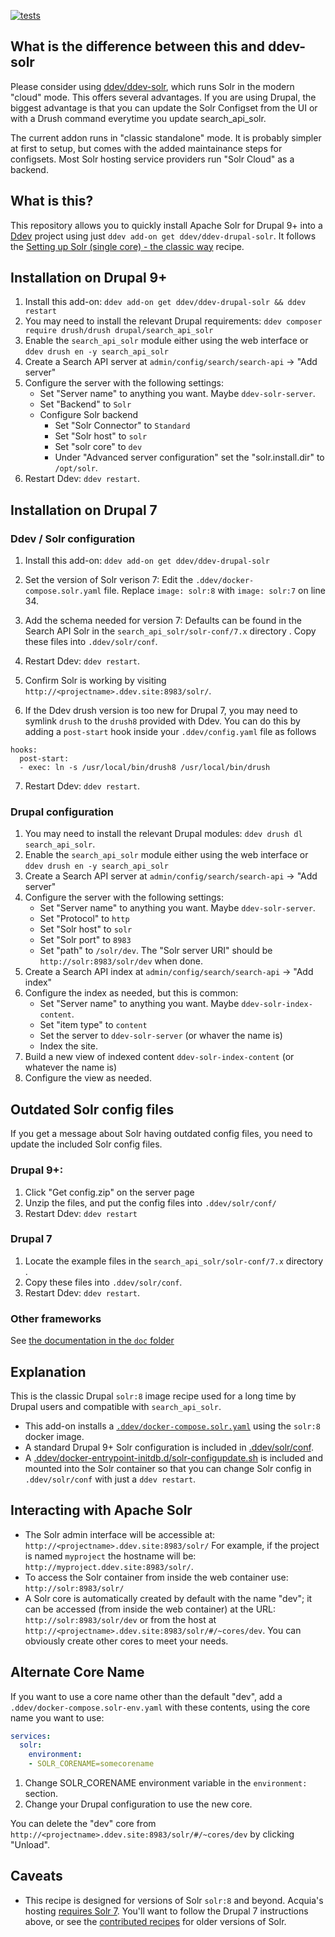 [![tests](https://github.com/ddev/ddev-drupal-solr/actions/workflows/tests.yml/badge.svg)](https://github.com/ddev/ddev-drupal-solr/actions/workflows/tests.yml)

## What is the difference between this and ddev-solr

Please consider using [ddev/ddev-solr](https://github.com/ddev/ddev-solr), which runs Solr in the modern "cloud" mode. This offers several advantages. If you are using Drupal, the biggest advantage
is that you can update the Solr Configset from the UI or with a Drush command everytime you update search_api_solr.

The current addon runs in "classic standalone" mode. It is probably simpler at first to setup, but comes with the added maintainance steps for configsets. Most Solr hosting service providers run "Solr Cloud"
as a backend.

## What is this?

This repository allows you to quickly install Apache Solr for Drupal 9+ into a [Ddev](https://ddev.readthedocs.io) project using just `ddev add-on get ddev/ddev-drupal-solr`. It follows the [Setting up Solr (single core) - the classic way](https://git.drupalcode.org/project/search_api_solr/-/blob/4.x/README.md#setting-up-solr-single-core-the-classic-way) recipe.

## Installation on Drupal 9+

1. Install this add-on: `ddev add-on get ddev/ddev-drupal-solr && ddev restart`
2. You may need to install the relevant Drupal requirements: `ddev composer require drush/drush drupal/search_api_solr`
3. Enable the `search_api_solr` module either using the web interface or `ddev drush en -y search_api_solr`
4. Create a Search API server at `admin/config/search/search-api` -> "Add server"
5. Configure the server with the following settings:
   * Set "Server name" to anything you want. Maybe `ddev-solr-server`.
   * Set "Backend" to `Solr`
   * Configure Solr backend
     * Set "Solr Connector" to `Standard`
     * Set "Solr host" to `solr`
     * Set "solr core" to `dev`
     * Under "Advanced server configuration" set the "solr.install.dir" to `/opt/solr`.
6. Restart Ddev: `ddev restart`.

## Installation on Drupal 7

### Ddev / Solr configuration

1. Install this add-on: `ddev add-on get ddev/ddev-drupal-solr`
2. Set the version of Solr verison 7: Edit the `.ddev/docker-compose.solr.yaml` file. Replace `image: solr:8` with `image: solr:7` on line 34.
3. Add the schema needed for version 7: Defaults can be found in the Search API Solr in the `search_api_solr/solr-conf/7.x` directory . Copy these files into `.ddev/solr/conf`.
4. Restart Ddev: `ddev restart`.
5. Confirm Solr is working by visiting `http://<projectname>.ddev.site:8983/solr/`.

6. If the Ddev drush version is too new for Drupal 7, you may need to symlink `drush` to the `drush8` provided with Ddev. You can do this by adding a `post-start` hook inside your `.ddev/config.yaml` file as follows
  ```
  hooks:
    post-start:
    - exec: ln -s /usr/local/bin/drush8 /usr/local/bin/drush
  ```
7. Restart Ddev: `ddev restart`.

### Drupal configuration

1. You may need to install the relevant Drupal modules: `ddev drush dl search_api_solr`.
2. Enable the `search_api_solr` module either using the web interface or `ddev drush en -y search_api_solr`
4. Create a Search API server at `admin/config/search/search-api` -> "Add server"
5. Configure the server with the following settings:
   * Set "Server name" to anything you want. Maybe `ddev-solr-server`.
   * Set "Protocol" to `http`
   * Set "Solr host" to `solr`
   * Set "Solr port" to `8983`
   * Set "path" to `/solr/dev`.
   The "Solr server URI" should be `http://solr:8983/solr/dev` when done.
6. Create a Search API index at `admin/config/search/search-api` -> "Add index"
7. Configure the index as needed, but this is common:
   * Set "Server name" to anything you want. Maybe `ddev-solr-index-content`.
   * Set "item type" to `content`
   * Set the server to `ddev-solr-server` (or whaver the name is)
   * Index the site.
8. Build a new view of indexed content `ddev-solr-index-content` (or whatever the name is)
7. Configure the view as needed.


## Outdated Solr config files

If you get a message about Solr having outdated config files, you need to update the included Solr config files.

### Drupal 9+:

1. Click "Get config.zip" on the server page
2. Unzip the files, and put the config files into `.ddev/solr/conf/`
3. Restart Ddev: `ddev restart`

### Drupal 7

1. Locate the example files in the `search_api_solr/solr-conf/7.x` directory .
2. Copy these files into `.ddev/solr/conf`.
4. Restart Ddev: `ddev restart`.

### Other frameworks

See [the documentation in the `doc` folder](doc/README.md)

## Explanation

This is the classic Drupal `solr:8` image recipe used for a long time by Drupal users and compatible with `search_api_solr`.

* This add-on installs a [`.ddev/docker-compose.solr.yaml`](docker-compose.solr.yaml) using the `solr:8` docker image.
* A standard Drupal 9+ Solr configuration is included in [.ddev/solr/conf](solr/conf).
* A [.ddev/docker-entrypoint-initdb.d/solr-configupdate.sh](solr/docker-entrypoint-initdb.d/solr-configupdate.sh) is included and mounted into the Solr container so that you can change Solr config in `.ddev/solr/conf` with just a `ddev restart`.

## Interacting with Apache Solr

* The Solr admin interface will be accessible at: `http://<projectname>.ddev.site:8983/solr/` For example, if the project is named `myproject` the hostname will be: `http://myproject.ddev.site:8983/solr/`.
* To access the Solr container from inside the web container use: `http://solr:8983/solr/`
* A Solr core is automatically created by default with the name "dev"; it can be accessed (from inside the web container) at the URL: `http://solr:8983/solr/dev` or from the host at `http://<projectname>.ddev.site:8983/solr/#/~cores/dev`. You can obviously create other cores to meet your needs.

## Alternate Core Name

If you want to use a core name other than the default "dev", add a `.ddev/docker-compose.solr-env.yaml` with these contents, using the core name you want to use:

```yml
services:
  solr:
    environment:
    - SOLR_CORENAME=somecorename
```
1. Change SOLR_CORENAME environment variable in the `environment:` section.
2. Change your Drupal configuration to use the new core.

You can delete the "dev" core from `http://<projectname>.ddev.site:8983/solr/#/~cores/dev` by clicking "Unload".

## Caveats

* This recipe is designed for versions of Solr `solr:8` and beyond. Acquia's hosting [requires Solr 7](https://docs.acquia.com/acquia-search/). You'll want to follow the Drupal 7 instructions above, or see the [contributed recipes](https://github.com/ddev/ddev-contrib) for older versions of Solr.


